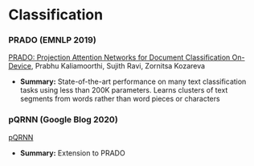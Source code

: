 # Classification

### PRADO (EMNLP 2019)

[PRADO: Projection Attention Networks for Document Classification On-Device](https://www.aclweb.org/anthology/D19-1506.pdf), Prabhu Kaliamoorthi, Sujith Ravi, Zornitsa Kozareva

- **Summary:** State-of-the-art performance on many text classification tasks using less than 200K parameters. Learns clusters of text segments from words rather than word pieces or characters

### pQRNN (Google Blog 2020)

[pQRNN](https://ai.googleblog.com/2020/09/advancing-nlp-with-efficient-projection.html)

- **Summary:** Extension to PRADO

